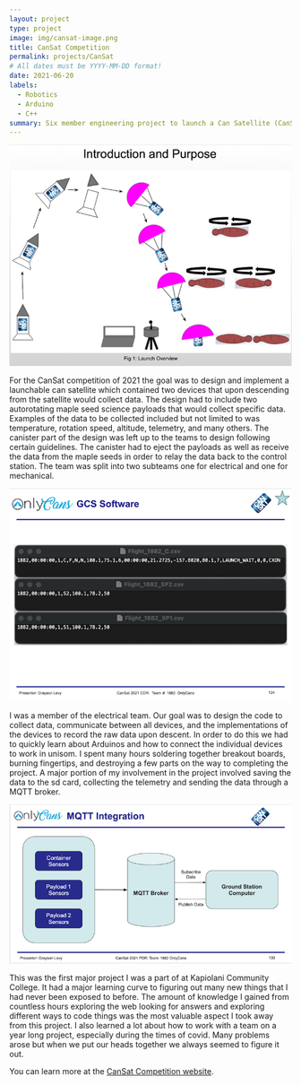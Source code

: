 ```yaml
---
layout: project
type: project
image: img/cansat-image.png
title: CanSat Competition
permalink: projects/CanSat
# All dates must be YYYY-MM-DD format!
date: 2021-06-20
labels:
  - Robotics
  - Arduino
  - C++
summary: Six member engineering project to launch a Can Satellite (CanSat) that collects data from two devices remotely as they descend after being released from the CanSat.
---
```


<div class="text-center">

<img class="rounded" src="../img/overview.png">

<p>For the CanSat competition of 2021 the goal was to design and implement a launchable can satellite which contained two devices that upon descending from the satellite would collect data. The design had to include two autorotating maple seed science payloads that would collect specific data. Examples of the data to be collected included but not limited to was temperature, rotation speed, altitude, telemetry, and many others. The canister part of the design was left up to the teams to design following certain guidelines. The canister had to eject the payloads as well as receive the data from the maple seeds in order to relay the data back to the control station. The team was split into two subteams one for electrical and one for mechanical.</p>

<img class="rounded" src="../img/CSV.png">

<p>I was a member of the electrical team. Our goal was to design the code to collect data, communicate between all devices, and the implementations of the devices to record the raw data upon descent. In order to do this we had to quickly learn about Arduinos and how to connect the individual devices to work in unisom. I spent many hours soldering together breakout boards, burning fingertips, and destroying a few parts on the way to completing the project. A major portion of my involvement in the project involved saving the data to the sd card, collecting the telemetry and sending the data through a MQTT broker.</p>

<img class="rounded" src="../img/MQTT.png">

<p>This was the first major project I was a part of at Kapiolani Community College. It had a major learning curve to figuring out many new things that I had never been exposed to before. The amount of knowledge I gained from countless hours exploring the web looking for answers and exploring different ways to code things was the most valuable aspect I took away from this project. I also learned a lot about how to work with a team on a year long project, especially during the times of covid. Many problems arose but when we put our heads together we always seemed to figure it out.</p>

</div>

You can learn more at the [CanSat Competition website](https://www.cansatcompetition.com).



